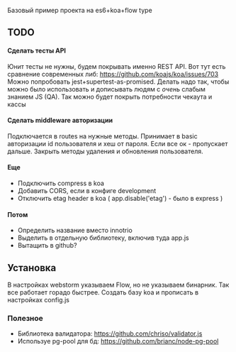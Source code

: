 Базовый пример проекта на es6+koa+flow type
## TODO
#### Сделать тесты API
Юнит тесты не нужны, будем покрывать именно REST API.
Вот тут есть сравнение современных либ: https://github.com/koajs/koa/issues/703
Можно попробовать  jest+supertest-as-promised. 
Делать надо так, чтобы можно было использовать и дописывать людям с _очень_ слабым знанием JS (QA).
Так можно будет покрыть потребности чекаута и кассы
#### Сделать middleware авторизации
Подключается в routes на нужные методы. Принимает в basic авторизации id пользователя и хеш от пароля.
Если все ок - пропускает дальше. Закрыть методы удаления и обновления пользователя.
#### Еще
* Подключить compress в koa
* Добавить CORS, если в конфиге development
* Отключить etag header в koa ( app.disable('etag') - было в express )

#### Потом
* Определить название вместо innotrio
* Выделить в отдельную библиотеку, включив туда app.js
* Вытащить в github?

## Установка
В настройках webstorm указываем Flow, но не указываем бинарник. Так все работает горадо быстрее.
Создать базу koa и прописать в настройках config.js

### Полезное
* Библиотека валидатора: https://github.com/chriso/validator.js
* Используе pg-pool для бд: https://github.com/brianc/node-pg-pool

